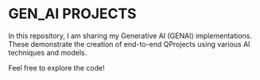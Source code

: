 # GEN_AI PROJECTS 

In this repository, I am sharing my Generative AI (GENAI) implementations. These demonstrate the creation of end-to-end QProjects using various AI techniques and models.

Feel free to explore the code!